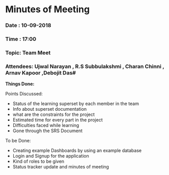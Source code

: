 # Minutes of Meeting

### Date : 10-09-2018
### Time : 17:00 
### Topic: Team Meet
### Attendees: Ujwal Narayan , R.S Subbulakshmi , Charan Chinni , Arnav Kapoor ,Debojit Das#

**Things Done:**

Points Discussed:
- Status of the learning superset by each member in the team
- Info about superset documentation
- what are the constraints for the project
- Estimated time for every part in the project
- Difficulties faced while learning
- Gone through the SRS Document

To be Done:
- Creating example Dashboards by using an example database 
- Login and Signup for the application
- Kind of roles to be given
- Status tracker update and minutes of meeting


